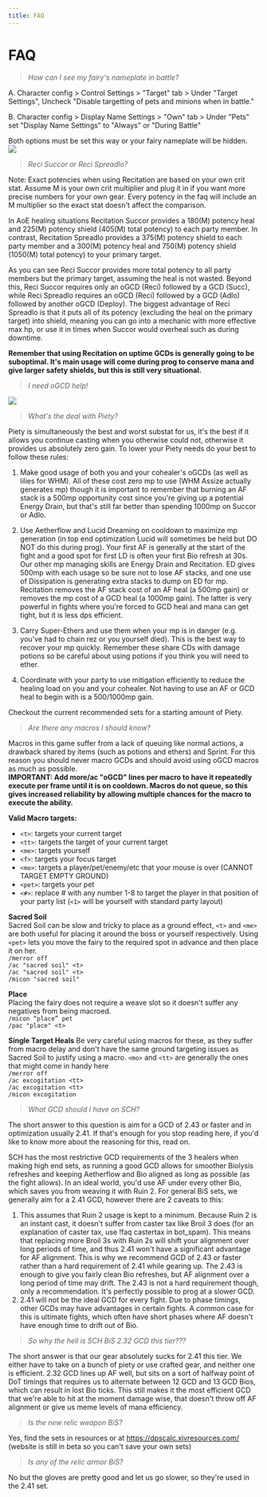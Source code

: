 ```yaml
---
title: FAQ
---
```

# FAQ

> *How can I see my fairy's nameplate in battle?*

A. Character config > Control Settings > "Target" tab > Under "Target Settings", Uncheck "Disable targetting of pets and minions when in battle."

B. Character config > Display Name Settings > "Own" tab > Under "Pets" set "Display Name Settings" to "Always" or "During Battle"

Both options must be set this way or your fairy nameplate will be hidden.  
![](https://cdn.discordapp.com/attachments/277965183366987776/594595999935234068/unknown.png)

> *Reci Succor or Reci Spreadlo?*  

Note: Exact potencies when using Recitation are based on your own crit stat. Assume M is your own crit multiplier and plug it in if you want more precise numbers for your own gear. Every potency in the faq will include an M multiplier so the exact stat doesn't affect the comparison.

In AoE healing situations Recitation Succor provides a 180(M) potency heal and 225(M) potency shield (405(M) total potency) to each party member. In contrast, Recitation Spreadlo provides a 375(M) potency shield to each party member and a 300(M) potency heal and 750(M) potency shield (1050(M) total potency) to your primary target.

As you can see Reci Succor provides more total potency to all party members but the primary target, assuming the heal is not wasted. Beyond this, Reci Succor requires only an oGCD (Reci) followed by a GCD (Succ), while Reci Spreadlo requires an oGCD (Reci) followed by a GCD (Adlo) followed by another oGCD (Deploy). The biggest advantage of Reci Spreadlo is that it puts all of its potency (excluding the heal on the primary target) into shield, meaning you can go into a mechanic with more effective max hp, or use it in times when Succor would overheal such as during downtime.

**Remember that using Recitation on uptime GCDs is generally going to be suboptimal. It's main usage will come during prog to conserve mana and give larger safety shields, but this is still very situational.**

> *I need oGCD help!*

![](https://cdn.discordapp.com/attachments/756684559831269426/846746167320379422/Scholar__oGCDs_8.png)

> *What's the deal with Piety?*

Piety is simultaneously the best and worst substat for us, it's the best if it allows you continue casting when you otherwise could not, otherwise it provides us absolutely zero gain. To lower your Piety needs do your best to follow these rules:

1) Make good usage of both you and your cohealer's oGCDs (as well as lilies for WHM). All of these cost zero mp to use (WHM Assize actually generates mp) though it is important to remember that burning an AF stack is a 500mp opportunity cost since you're giving up a potential Energy Drain, but that's still far better than spending 1000mp on Succor or Adlo.

2) Use Aetherflow and Lucid Dreaming on cooldown to maximize mp generation (in top end optimization Lucid will sometimes be held but DO NOT do this during prog). Your first AF is generally at the start of the fight and a good spot for first LD is often your first Bio refresh at 30s. Our other mp managing skills are Energy Drain and Recitation. ED gives 500mp with each usage so be sure not to lose AF stacks, and one use of Dissipation is generating extra stacks to dump on ED for mp. Recitation removes the AF stack cost of an AF heal (a 500mp gain) or removes the mp cost of a GCD heal (a 1000mp gain). The latter is very powerful in fights where you're forced to GCD heal and mana can get tight, but it is less dps efficient.

3) Carry Super-Ethers and use them when your mp is in danger (e.g. you've had to chain rez or you yourself died). This is the best way to recover your mp quickly. Remember these share CDs with damage potions so be careful about using potions if you think you will need to ether.

4) Coordinate with your party to use mitigation efficiently to reduce the healing load on you and your cohealer. Not having to use an AF or GCD heal to begin with is a 500/1000mp gain.

Checkout the current recommended sets for a starting amount of Piety.

> *Are there any macros I should know?*

Macros in this game suffer from a lack of queuing like normal actions, a drawback shared by items (such as potions and ethers) and Sprint. For this reason you should never macro GCDs and should avoid using oGCD macros as much as possible.  
**IMPORTANT: Add more/ac "oGCD" <target> lines per macro to have it repeatedly execute per frame until it is on cooldown. Macros do not queue, so this gives increased reliability by allowing multiple chances for the macro to execute the ability.**

**Valid Macro targets:**
- `<t>`: targets your current target  
- `<tt>`: targets the target of your current target  
- `<me>`: targets yourself  
- `<f>`: targets your focus target  
- `<mo>`: targets a player/pet/enemy/etc that your mouse is over (CANNOT TARGET EMPTY GROUND)
- `<pet>`: targets your pet
- `<#>`: replace # with any number 1-8 to target the player in that position of your party list (`<1>` will be yourself with standard party layout)


**Sacred Soil**  
Sacred Soil can be slow and tricky to place as a ground effect, `<t>` and `<me>` are both useful for placing it around the boss or yourself respectively. Using `<pet>` lets you move the fairy to the required spot in advance and then place it on her.  
`/merror off`  
`/ac "sacred soil" <t>`  
`/ac "sacred soil" <t>`  
`/micon "sacred soil"`


**Place**  
Placing the fairy does not require a weave slot so it doesn't suffer any negatives from being macroed.  
`/micon “place” pet`  
`/pac "place" <t>`


**Single Target Heals**
Be very careful using macros for these, as they suffer from macro delay and don't have the same ground targeting issues as Sacred Soil to justify using a macro. `<mo>` and `<tt>` are generally the ones that might come in handy here  
`/merror off`  
`/ac excogitation <tt>`  
`/ac excogitation <tt>`  
`/micon excogitation`

> *What GCD should I have on SCH?*

The short answer to this question is aim for a GCD of 2.43 or faster and in optimization usually 2.41. If that's enough for you stop reading here, if you'd like to know more about the reasoning for this, read on.

SCH has the most restrictive GCD requirements of the 3 healers when making high end sets, as running a good GCD allows for smoother Biolysis refreshes and keeping Aetherflow and Bio aligned as long as possible (as the fight allows). In an ideal world, you'd use AF under every other Bio, which saves you from weaving it with Ruin 2. For general BiS sets, we generally aim for a 2.41 GCD, however there are 2 caveats to this:
1) This assumes that Ruin 2 usage is kept to a minimum. Because Ruin 2 is an instant cast, it doesn't suffer from caster tax like Broil 3 does (for an explanation of caster tax, use !faq castertax in bot_spam). This means that replacing more Broil 3s with Ruin 2s will shift your alignment over long periods of time, and thus 2.41 won't have a significant advantage for AF alignment. This is why we recommend GCD of 2.43 or faster rather than a hard requirement of 2.41 while gearing up. The 2.43 is enough to give you fairly clean Bio refreshes, but AF alignment over a long period of time may drift. The 2.43 is not a hard requirement though, only a recommendation. It's perfectly possible to prog at a slower GCD.
2) 2.41 will not be the ideal GCD for every fight. Due to phase timings, other GCDs may have advantages in certain fights. A common case for this is ultimate fights, which often have short phases where AF doesn't have enough time to drift out of Bio.

> *So why the hell is SCH BiS 2.32 GCD this tier???*

The short answer is that our gear absolutely sucks for 2.41 this tier. We either have to take on a bunch of piety or use crafted gear, and neither one is efficient. 2.32 GCD lines up AF well, but sits on a sort of halfway point of DoT timings that requires us to alternate between 12 GCD and 13 GCD Bios, which can result in lost Bio ticks. This still makes it the most efficient GCD that we're able to hit at the moment damage wise, that doesn't throw off AF alignment or give us meme levels of mana efficiency.

> *Is the new relic weapon BiS?*

Yes, find the sets in resources or at https://dpscalc.xivresources.com/ (website is still in beta so you can't save your own sets)


> *Is any of the relic armor BiS?*

No but the gloves are pretty good and let us go slower, so they're used in the 2.41 set.